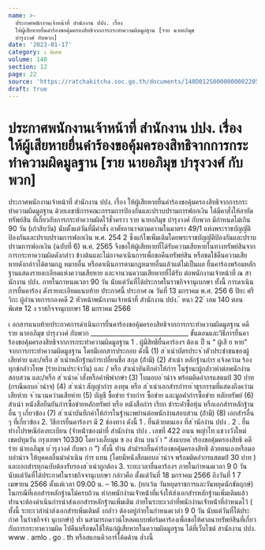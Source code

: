 ```yaml
---
name: >-
  ประกาศพนักงานเจ้าหน้าที่ สำนักงาน ปปง. เรื่อง
  ให้ผู้เสียหายยื่นคำร้องขอคุ้มครองสิทธิจากการกระทำความผิดมูลฐาน [ราย นายอภิมุข
  บำรุงวงศ์ กับพวก]
date: '2023-01-17'
category: ง พิเศษ
volume: 140
section: 12
page: 22
source: 'https://ratchakitcha.soc.go.th/documents/140D012S0000000002205.pdf'
draft: true
---
```


# ประกาศพนักงานเจ้าหน้าที่ สำนักงาน ปปง. เรื่อง ให้ผู้เสียหายยื่นคำร้องขอคุ้มครองสิทธิจากการกระทำความผิดมูลฐาน [ราย นายอภิมุข บำรุงวงศ์ กับพวก]

ประกาศพนักงานเจ้าหน้าที่ สำนักงาน ปปง. เรื่อง ให้ผู้เสียหายยื่นคำร้องขอคุ้มครองสิทธิจากการกระทำความผิดมูลฐาน ด้วยเลขาธิการคณะกรรมการป้องกันและปราบปรามการฟอกเงิน ได้มีคาสั่งให้อายัดทรัพย์สิน ที่เกี่ยวกับการกระทำความผิดไว้ชั่วคราว ราย นายอภิมุข บำรุงวงศ์ กับพวก มีกำหนดไม่เกิน 90 วัน (เก้าสิบวัน) นับตั้งแต่วันที่มีคำสั่ง อาศัยอานาจตามความในมาตรา 49/1 แห่งพระราชบัญญัติป้องกันและปราบปรามการฟอกเงิน พ.ศ. 254 2 ซึ่งแก้ไขเพิ่มเติมโดยพระราชบัญญัติป้องกันและปราบปรามการฟอกเงิน (ฉบับที่ 6) พ.ศ. 2565 จึงขอให้ผู้เสียหายที่ได้รับความเสียหายในทางทรัพย์สินจากการกระทาความผิดดังกล่าว ข้างต้นและไม่อาจดาเนินการเพื่อขอคืนทรัพย์สิน หรือชดใช้คืนความเสียหายดังกล่าวได้ตามกฎ หมายอื่น หรือดาเนินการตามกฎหมายอื่นแล้วแต่ไม่เป็นผล ยื่นคาร้องพร้อมหลักฐานแสดงรายละเอียดแห่งความเสียหาย และจานวนความเสียหายที่ได้รับ ต่อพนักงานเจ้าหน้าที่ ณ สานักงาน ปปง. ภายในกาหนดเวลา 90 วัน นับแต่วันที่ได้ประกาศในราชกิจจานุเบกษา ทั้งนี้ การดาเนินการยื่นคาร้อง ดังรายละเอียดแนบท้าย ประกาศนี้ ประกาศ ณ วันที่ 13 มกราคม พ.ศ. 256 6 ปิยะ ศรีวิกะ ผู้อำนวยการกองคดี 2 หัวหน้าพนักงานเจ้าหน้าที่ สำนักงาน ปปง. ้ หนา 22 ่ เลม 140 ตอนพิเศษ 12 ง ราชกิจจานุเบกษา 18 มกราคม 2566

เ อกสารแนบท้ายประกาศการดำเนินการยื่นคาร้องขอคุ้มครองสิทธิจากการกระทำความผิดมูลฐาน คดีราย นายอภิมุข บำรุงวงศ์ กับพวก _______________________________ ขั้นตอนและวิธีการยื่นคาร้องขอคุ้มครองสิทธิจากการกระทำความผิดมูลฐาน 1 . ผู้มีสิทธิยื่นคาร้องฯ ต้องเ ป็ น “ ผู้เสี ย หาย" จากการกระทำความผิดมูลฐาน โดยมีเอกสารประกอบ ดังนี้ (1) ส ําเนําบัตรประจ ําตัวประชําชนของผู้เสียหําย และ/หรือ ส ําเนําหลักฐํานกํารเปลี่ยนชื่อ สกุล (ถ้ํามี) (2) สําเนํา หลักฐํานกําร แจ้งควําม ร้องทุกข์กล่ําวโทษ (รํายงํานประจําวัน) และ / หรือ สําเนําบันทึกคําให้กําร ในฐํานะผู้กล่ําวหําต่อพนักงํานสอบสวน และ/หรือ ส ําเนําค ําสั่งหรือคําพิพํากษํา (3) ใบมอบอ ํานําจ พร้อมติดอํากรแสตมป์ 30 บําท (กรณีมอบอ ํานําจ) (4) ส ําเนํา สัญญํากําร ลงทุน หรือ ส ําเนําเอกสํารกํารท ําธุรกรรมที่แสดงถึงควํามเสียหําย จ ํานวนควํามเสียหําย (5) บัญชี ซื้อขําย รํายกําร ซื้อขําย และมูลค่ํากํารซื้อขําย หลักทรัพย์ (6) สําเนํา หนังสือยืนยันกํารซื้อขํายหลักทรัพย์ หรือ หนังสือกําร เรียก ชําระค่ําซื้อหุ้น หรือเอกสํารหลักฐําน อื่น ๆ เกี่ยวข้อง (7) ส ําเนําบันทึกคําให้กํารในฐํานะพยํานต่อพนักงํานสอบสวน (ถ้ํามี) (8) เอกสํารอื่น ๆ ที่เกี่ยวข้อง 2. วิธีการยื่นคาร้องฯ มี 2 ช่องทาง ดังนี้ 1 . ยื่นด้วยตนเอง ที่ส ํานักงําน ปปง . 2 . ยื่นทํางไปรษณีย์ลงทะเบียน (จ่ําหน้ําซองมําที่ สํานักงําน ปปง . เลขที่ 422 ถนน พญําไท แขวงวังใหม่ เขตปทุมวัน กรุงเทพฯ 10330 โดยวงเล็บมุม ซ อง ด้ําน บนว่ ํา “ ส่งแบบค ําร้องขอคุ้มครองสิทธิ คดีรําย นํายอภิมุข บ ํารุงวงศ์ กับพว ก ”) ทั้งนี้ ท่ําน สํามํารถยื่นคําร้องขอคุ้มครองสิทธิ ด้วยตนเองหรือมอบอํานําจ ให้บุคคลอื่นมําดําเนิน กําร แทน (โดยมีหนังสือมอบอ ํานําจ พร้อมติดอํากรแสตมป์ 30 บําท ) และเอกสํารทุกฉบับต้องรับรองส ําเนําถูกต้อง 3. ระยะเวลายื่นคาร้องฯ ภายในกำหนดเวลา 9 0 วัน นับแต่วันที่ได้ประกาศในราชกิจจานุเบกษา กล่าวคือ ตั้งแต่วันที่ 18 มกราคม 2566 ถึงวันที่ 1 7 เมษายน 2566 ตั้งแต่เวลา 09.00 น. – 16.30 น. (ยกเว้น วันหยุดราชการและวันหยุดนักขัตฤกษ์) ในกรณีที่เอกสํารหลักฐํานไม่ครบถ้วน หํากพนักงํานเจ้ําหน้ําที่แจ้งให้ส่งเอกสํารหลักฐํานเพิ่มเติมแล้ว ท่ํานจะต้องดําเนินกํารนําส่งเอกสํารหลักฐํานเพิ่มเติม ภํายในระยะเวลําที่พนักงํานเจ้ําหน้ําที่กําหนดไว้ ( ทั้งนี้ ระยะเวลํานําส่งเอกสํารเพิ่มเติมดั งกล่ําว ต้องอยู่ภํายในกําหนดเวลํา 9 0 วัน นับแต่วันที่ได้ประกําศ ในรําชกิจจํา นุเบกษํา) ท่ำ นสามารถดาวน์โหลดแบบฟอร์มคาร้องเพื่อขอให้ศาลนาทรัพย์สินที่เกี่ยวกับการกระทาความผิด ไปคืนหรือชดใช้ให้แก่ผู้เสียหายในความผิดมูลฐาน ได้ที่เว็บไซต์ สานักงาน ปปง. www . amlo . go . th หรือสแกนคิวอาร์โค้ดด้าน ล่ำงนี้
